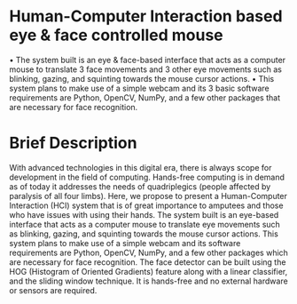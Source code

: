 # Human-Computer Interaction based eye & face controlled mouse
•	The system built is an eye & face-based interface that acts as a computer mouse to translate 3 face movements and 3 other eye movements such as blinking, gazing, and squinting towards the mouse cursor actions.
•	This system plans to make use of a simple webcam and its 3 basic software requirements are Python, OpenCV, NumPy, and a few other packages that are necessary for face recognition.

# Brief Description
With advanced technologies in this digital era, there is always scope for development in the field of computing. 
Hands-free computing is in demand as of today it addresses the needs of quadriplegics (people affected by paralysis of all four limbs). 
Here, we propose to present a Human-Computer Interaction (HCI) system that is of great importance to amputees and those who have issues with using their hands. 
The system built is an eye-based interface that acts as a computer mouse to translate eye movements such as blinking, gazing, and squinting towards the mouse cursor actions. 
This system plans to make use of a simple webcam and its software requirements are Python, OpenCV, NumPy, and a few other packages which are necessary for face recognition. 
The face detector can be built using the HOG (Histogram of Oriented Gradients) feature along with a linear classifier, and the sliding window technique. 
It is hands-free and no external hardware or sensors are required.
